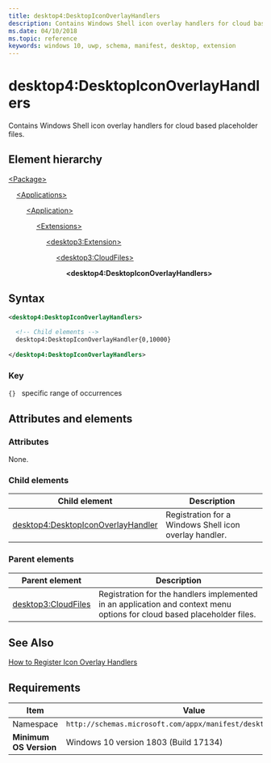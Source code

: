 ```yaml
---
title: desktop4:DesktopIconOverlayHandlers
description: Contains Windows Shell icon overlay handlers for cloud based placeholder files.  
ms.date: 04/10/2018
ms.topic: reference
keywords: windows 10, uwp, schema, manifest, desktop, extension 
---
```


# desktop4:DesktopIconOverlayHandlers

Contains Windows Shell icon overlay handlers for cloud based placeholder files. 

## Element hierarchy

[\<Package\>](element-package.md)

&nbsp;&nbsp;&nbsp;&nbsp;[\<Applications\>](element-applications.md)

&nbsp;&nbsp;&nbsp;&nbsp; &nbsp;&nbsp;&nbsp;&nbsp;[\<Application\>](element-application.md)

&nbsp;&nbsp;&nbsp;&nbsp; &nbsp;&nbsp;&nbsp;&nbsp; &nbsp;&nbsp;&nbsp;&nbsp;[\<Extensions\>](element-1-extensions.md)

&nbsp;&nbsp;&nbsp;&nbsp; &nbsp;&nbsp;&nbsp;&nbsp; &nbsp;&nbsp;&nbsp;&nbsp; &nbsp;&nbsp;&nbsp;&nbsp;[\<desktop3:Extension\>](element-desktop3-extension.md)

&nbsp;&nbsp;&nbsp;&nbsp; &nbsp;&nbsp;&nbsp;&nbsp; &nbsp;&nbsp;&nbsp;&nbsp; &nbsp;&nbsp;&nbsp;&nbsp; &nbsp;&nbsp;&nbsp;&nbsp;[\<desktop3:CloudFiles\>](element-desktop3-cloudfiles.md)

&nbsp;&nbsp;&nbsp;&nbsp; &nbsp;&nbsp;&nbsp;&nbsp; &nbsp;&nbsp;&nbsp;&nbsp; &nbsp;&nbsp;&nbsp;&nbsp; &nbsp;&nbsp;&nbsp;&nbsp; &nbsp;&nbsp;&nbsp;&nbsp;**\<desktop4:DesktopIconOverlayHandlers\>**

## Syntax

```xml
<desktop4:DesktopIconOverlayHandlers>
    
  <!-- Child elements -->
  desktop4:DesktopIconOverlayHandler{0,10000} 
    
</desktop4:DesktopIconOverlayHandlers>
```

### Key

`{}`   specific range of occurrences

## Attributes and elements

### Attributes

None.

### Child elements

| Child element | Description |
|-|-|
| [desktop4:DesktopIconOverlayHandler](element-desktop4-desktopiconoverlayhandler.md) | Registration for a Windows Shell icon overlay handler. |

### Parent elements

| Parent element | Description |
|-|-|
| [desktop3:CloudFiles](element-desktop3-cloudfiles.md) | Registration for the handlers implemented in an application and context menu options for cloud based placeholder files. |

## See Also

[How to Register Icon Overlay Handlers](/windows/win32/shell/how-to-register-icon-overlay-handlers)

## Requirements

| Item  | Value  |
|--|--|
| Namespace | `http://schemas.microsoft.com/appx/manifest/desktop/windows10/4` |
| **Minimum OS Version** | Windows 10 version 1803 (Build 17134) |
